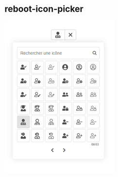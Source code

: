 # reboot-icon-picker
![home](https://github.com/epixelic/reboot-icon-picker/blob/master/doc/screenshot.png)

